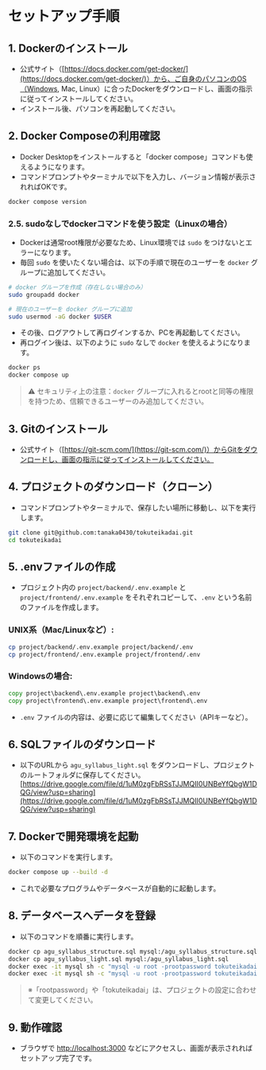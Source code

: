 
# セットアップ手順

## 1. Dockerのインストール

- 公式サイト（[https://docs.docker.com/get-docker/](https://docs.docker.com/get-docker/)）から、ご自身のパソコンのOS（Windows, Mac, Linux）に合ったDockerをダウンロードし、画面の指示に従ってインストールしてください。
- インストール後、パソコンを再起動してください。

## 2. Docker Composeの利用確認

- Docker Desktopをインストールすると「docker compose」コマンドも使えるようになります。
- コマンドプロンプトやターミナルで以下を入力し、バージョン情報が表示されればOKです。

```bash
docker compose version
````

### 2.5. sudoなしでdockerコマンドを使う設定（Linuxの場合）

* Dockerは通常root権限が必要なため、Linux環境では `sudo` をつけないとエラーになります。
* 毎回 `sudo` を使いたくない場合は、以下の手順で現在のユーザーを `docker` グループに追加してください。

```bash
# docker グループを作成（存在しない場合のみ）
sudo groupadd docker

# 現在のユーザーを docker グループに追加
sudo usermod -aG docker $USER
```

* その後、ログアウトして再ログインするか、PCを再起動してください。
* 再ログイン後は、以下のように `sudo` なしで `docker` を使えるようになります。

```bash
docker ps
docker compose up
```

> ⚠️ セキュリティ上の注意：`docker` グループに入れるとrootと同等の権限を持つため、信頼できるユーザーのみ追加してください。

## 3. Gitのインストール

* 公式サイト（[https://git-scm.com/](https://git-scm.com/)）からGitをダウンロードし、画面の指示に従ってインストールしてください。

## 4. プロジェクトのダウンロード（クローン）

* コマンドプロンプトやターミナルで、保存したい場所に移動し、以下を実行します。

```bash
git clone git@github.com:tanaka0430/tokuteikadai.git
cd tokuteikadai 
```

## 5. .envファイルの作成

* プロジェクト内の `project/backend/.env.example` と `project/frontend/.env.example` をそれぞれコピーして、`.env` という名前のファイルを作成します。

### UNIX系（Mac/Linuxなど）:

```bash
cp project/backend/.env.example project/backend/.env
cp project/frontend/.env.example project/frontend/.env
```

### Windowsの場合:

```cmd
copy project\backend\.env.example project\backend\.env
copy project\frontend\.env.example project\frontend\.env
```

* `.env` ファイルの内容は、必要に応じて編集してください（APIキーなど）。

## 6. SQLファイルのダウンロード

* 以下のURLから `agu_syllabus_light.sql` をダウンロードし、プロジェクトのルートフォルダに保存してください。
  [https://drive.google.com/file/d/1uM0zgFbRSsTJJMQII0UNBeYfQbgW1DQG/view?usp=sharing](https://drive.google.com/file/d/1uM0zgFbRSsTJJMQII0UNBeYfQbgW1DQG/view?usp=sharing)

## 7. Dockerで開発環境を起動

* 以下のコマンドを実行します。

```bash
docker compose up --build -d
```

* これで必要なプログラムやデータベースが自動的に起動します。

## 8. データベースへデータを登録

* 以下のコマンドを順番に実行します。

```bash
docker cp agu_syllabus_structure.sql mysql:/agu_syllabus_structure.sql
docker cp agu_syllabus_light.sql mysql:/agu_syllabus_light.sql
docker exec -it mysql sh -c "mysql -u root -prootpassword tokuteikadai < /agu_syllabus_structure.sql"
docker exec -it mysql sh -c "mysql -u root -prootpassword tokuteikadai < /agu_syllabus_light.sql"
```

> ※「rootpassword」や「tokuteikadai」は、プロジェクトの設定に合わせて変更してください。

## 9. 動作確認

* ブラウザで [http://localhost:3000](http://localhost:3000) などにアクセスし、画面が表示されればセットアップ完了です。

